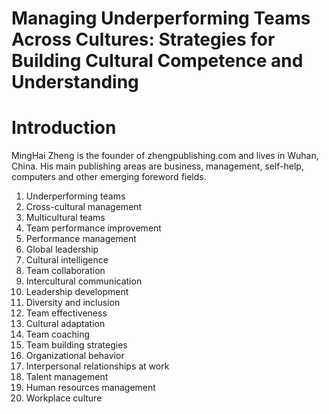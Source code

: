 # Managing Underperforming Teams Across Cultures: Strategies for Building Cultural Competence and Understanding

# Introduction



MingHai Zheng is the founder of zhengpublishing.com and lives in Wuhan, China. His main publishing areas are business, management, self-help, computers and other emerging foreword fields.



1. Underperforming teams
2. Cross-cultural management
3. Multicultural teams
4. Team performance improvement
5. Performance management
6. Global leadership
7. Cultural intelligence
8. Team collaboration
9. Intercultural communication
10. Leadership development
11. Diversity and inclusion
12. Team effectiveness
13. Cultural adaptation
14. Team coaching
15. Team building strategies
16. Organizational behavior
17. Interpersonal relationships at work
18. Talent management
19. Human resources management
20. Workplace culture


